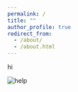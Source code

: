 ```yaml
---
permalink: /
title: ""
author_profile: true
redirect_from: 
  - /about/
  - /about.html
---
```


hi


![help](< src="natpil.github.io/images/giphy.gif">)
